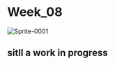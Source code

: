 # Week_08

![Sprite-0001](https://github.com/user-attachments/assets/a4e28a11-8060-4305-a644-f4d69501feb4)

## sitll a work in progress 